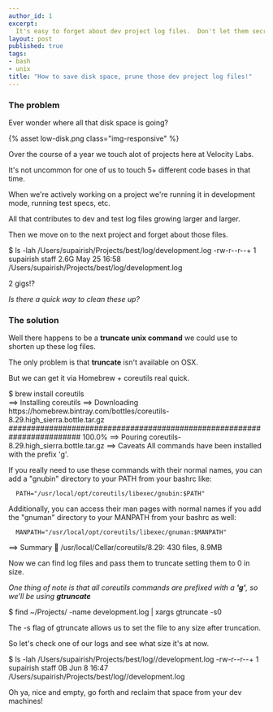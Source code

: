 ```yaml
---
author_id: 1
excerpt:
  It's easy to forget about dev project log files.  Don't let them secretly eat up your disk space.
layout: post
published: true
tags:
- bash
- unix
title: "How to save disk space, prune those dev project log files!"
---
```


### The problem

Ever wonder where all that disk space is going?

{% asset low-disk.png class="img-responsive" %}

Over the course of a year we touch alot of projects here at Velocity Labs.

It's not uncommon for one of us to touch 5+ different code bases in that time.

When we're actively working on a project we're running it in development mode, running test specs, etc.

All that contributes to dev and test log files growing larger and larger.

Then we move on to the next project and forget about those files.

<div class="wp-terminal">
  $ ls -lah /Users/supairish/Projects/best/log/development.log
-rw-r--r--+ 1 supairish  staff   2.6G May 25 16:58 /Users/supairish/Projects/best/log/development.log<br/>
</div>

2 gigs!?

<i>Is there a quick way to clean these up?</i>

### The solution

Well there happens to be a <b>truncate unix command</b> we could use to shorten up these log files.

The only problem is that <b>truncate</b> isn't available on OSX.

But we can get it via Homebrew + coreutils real quick.

<div class="wp-terminal">
  $ brew install coreutils <br>
  ==> Installing coreutils
  ==> Downloading https://homebrew.bintray.com/bottles/coreutils-8.29.high_sierra.bottle.tar.gz
  ######################################################################## 100.0%
  ==> Pouring coreutils-8.29.high_sierra.bottle.tar.gz
  ==> Caveats
  All commands have been installed with the prefix 'g'.

  If you really need to use these commands with their normal names, you
  can add a "gnubin" directory to your PATH from your bashrc like:

      PATH="/usr/local/opt/coreutils/libexec/gnubin:$PATH"

  Additionally, you can access their man pages with normal names if you add
  the "gnuman" directory to your MANPATH from your bashrc as well:

      MANPATH="/usr/local/opt/coreutils/libexec/gnuman:$MANPATH"

  ==> Summary
  🍺  /usr/local/Cellar/coreutils/8.29: 430 files, 8.9MB
</div>

Now we can find log files and pass them to truncate setting them to 0 in size.

<i>One thing of note is that all coreutils commands are prefixed with a <b>'g'</b>, so we'll be using <b>gtruncate</b></i>

<div class="wp-terminal">
  $ find ~/Projects/ -name development.log | xargs gtruncate -s0 <br/>
</div>

The -s flag of gtruncate allows us to set the file to any size after truncation.

So let's check one of our logs and see what size it's at now.

<div class="wp-terminal">
  $ ls -lah /Users/supairish/Projects/best/log//development.log
-rw-r--r--+ 1 supairish  staff     0B Jun  8 16:47 /Users/supairish/Projects/best/log//development.log
</div>

Oh ya, nice and empty, go forth and reclaim that space from your dev machines!
